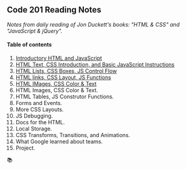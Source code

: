## Code 201 Reading Notes
*Notes from daily reading of Jon Duckett's books: "HTML & CSS" and "JavaScript & jQuery".*

#### Table of contents

1. [Introductory HTML and JavaScript](class-01.md)     
2. [HTML Text, CSS Introduction, and Basic JavaScript Instructions](class-02.md)    
3. [HTML Lists, CSS Boxes, JS Control Flow](class-03.md)   
4. [HTML links, CSS Layout, JS Functions](class-04.md)   
5. [HTML IMages, CSS Color & Text](class-05.md) 
6. HTML Images, CSS Color & Text.   
7. HTML Tables, JS Construtor Functions.   
8. Forms and Events.   
9. More CSS Layouts.   
10. JS Debugging.   
11. Docs for the HTML.   
12. Local Storage.   
13. CSS Transforms, Transitions, and Animations.   
14. What Google learned about teams.   
15. Project. 

:books:
